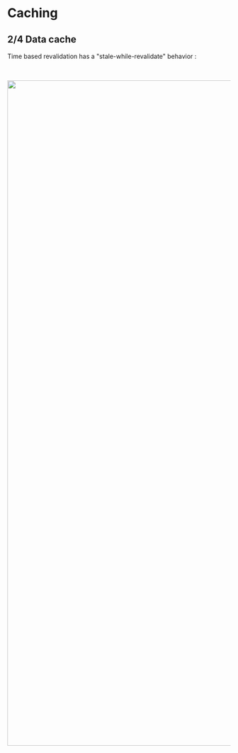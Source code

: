<!-- .slide: class="two-column with-code" -->

<style>
  .revalidate-45 {
   width: 1500px;
   height: auto;
   margin-top: 2rem!important;
  }
</style>

# Caching

## 2/4 Data cache

Time based revalidation has a "stale-while-revalidate" behavior :

<img src="./assets/images/04-data-fetching/revalidate-ttl.png" class="revalidate-45" />

